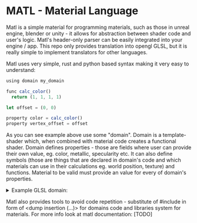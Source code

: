 # MATL - Material Language  
Matl is a simple material for programming materials, such as those in unreal engine, blender or unity - it allows for abstraction between shader code and user's logic. Matl's header-only parser can be easily integrated into your engine / app. 
This repo only provides translation into opengl GLSL, but it is really simple to implement translators for other languages.

Matl uses very simple, rust and python based syntax making it very easy to understand:
```javascript
using domain my_domain

func calc_color()
  return (1, 1, 1, 1)

let offset = (0, 0)

property color = calc_color()
property vertex_offset = offset
```
As you can see example above use some "domain". Domain is a template-shader which, when combined with material code creates a functional shader. Domain defines properties - those are fields where user can provide their own value, eg. color, metallic, specularity etc.
It can also define symbols (those are things that are declared in domain's code and which materials can use in their calculations eg. world position, texture) and functions.
Material to be valid must provide an value for every of domain's properties.

<details>
  <summary>Example GLSL domain:</summary>

```glsl
<expose>
    <property   vector4    color>
    <property   vector2    vertex_offset>
<end>

#version 330 core

layout (location = 0) in vec2 aPos;
layout (location = 1) in vec2 aTexCoord;

out vec2 TexCoord;

<dump parameters>

<dump functions>
    <property vertex_offset>
<end>

void main()
{  
    <dump variables>
        <property vertex_offset>
    <end>

    gl_Position = vec4(aPos + <property vertex_offset>, 0, 1);
    TexCoord = aTexCoord;
}

<split>

#version 330 core
out vec4 FragColor;

in vec2 TexCoord;

<dump parameters>

<dump functions>
    <property color>
<end>

void main()
{
    <dump variables>
        <property color>
    <end>

    FragColor = <property color>;
}
```
</details>  
  
Matl also provides tools to avoid code repetition - substitute of #include in form of <dump insertion (...)> for domains code and libraries system for materials.
For more info look at matl documentation:
[TODO]
